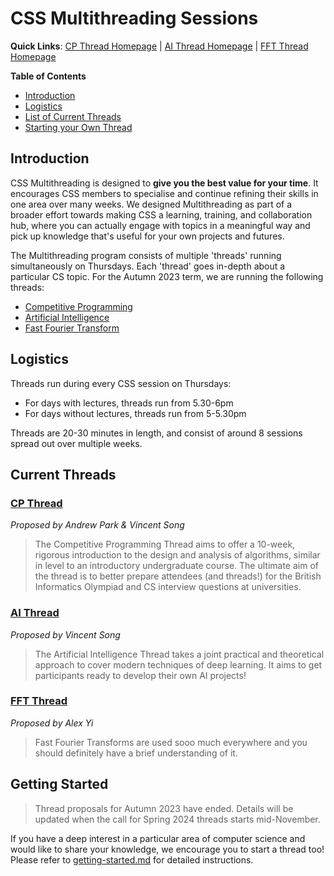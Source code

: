 # CSS Multithreading Sessions

**Quick Links**: [CP Thread Homepage](cp/README.md) | [AI Thread Homepage](ai/README.md) | [FFT Thread Homepage](fft/README.md)

**Table of Contents**
* [Introduction](#introduction)
* [Logistics](#logistics)
* [List of Current Threads](#current-threads)
* [Starting your Own Thread](#getting-started)

## Introduction

CSS Multithreading is designed to **give you the best value for your time**. It encourages CSS members to specialise and continue refining their skills in one area over many weeks. We designed Multithreading as part of a broader effort towards making CSS a learning, training, and collaboration hub, where you can actually engage with topics in a meaningful way and pick up knowledge that's useful for your own projects and futures.

The Multithreading program consists of multiple 'threads' running simultaneously on Thursdays. Each 'thread' goes in-depth about a particular CS topic. For the Autumn 2023 term, we are running the following threads:
* [Competitive Programming](cp/README.md)
* [Artificial Intelligence](ai/README.md)
* [Fast Fourier Transform](fft/README.md)

## Logistics
Threads run during every CSS session on Thursdays:

* For days with lectures, threads run from 5.30-6pm
* For days without lectures, threads run from 5-5.30pm

Threads are 20-30 minutes in length, and consist of around 8 sessions spread out over multiple weeks. 

## Current Threads

### [CP Thread](cp/README.md)
_Proposed by Andrew Park & Vincent Song_

> The Competitive Programming Thread aims to offer a 10-week, rigorous introduction to the design and analysis of algorithms, similar in level to an introductory undergraduate course. The ultimate aim of the thread is to better prepare attendees (and threads!) for the British Informatics Olympiad and CS interview questions at universities.

### [AI Thread](ai/README.md)
_Proposed by Vincent Song_

> The Artificial Intelligence Thread takes a joint practical and theoretical approach to cover modern techniques of deep learning. It aims to get participants ready to develop their own AI projects!

### [FFT Thread](fft/README.md)
_Proposed by Alex Yi_

> Fast Fourier Transforms are used sooo much everywhere and you should definitely have a brief understanding of it.

## Getting Started

> Thread proposals for Autumn 2023 have ended. Details will be updated when the call for Spring 2024 threads starts mid-November.

If you have a deep interest in a particular area of computer science and would like to share your knowledge, we encourage you to start a thread too! Please refer to [getting-started.md](getting-started.md) for detailed instructions. 
